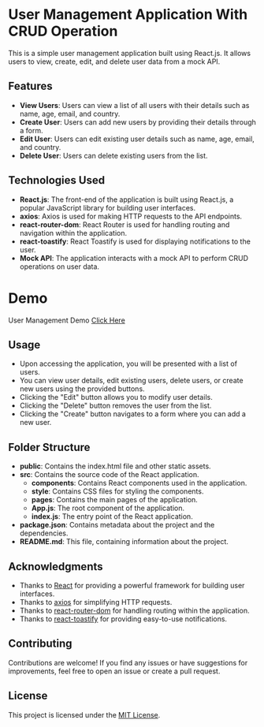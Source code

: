# User Management Application With CRUD Operation

This is a simple user management application built using React.js. It allows users to view, create, edit, and delete user data from a mock API.

## Features

- **View Users**: Users can view a list of all users with their details such as name, age, email, and country.
- **Create User**: Users can add new users by providing their details through a form.
- **Edit User**: Users can edit existing user details such as name, age, email, and country.
- **Delete User**: Users can delete existing users from the list.

## Technologies Used

- **React.js**: The front-end of the application is built using React.js, a popular JavaScript library for building user interfaces.
- **axios**: Axios is used for making HTTP requests to the API endpoints.
- **react-router-dom**: React Router is used for handling routing and navigation within the application.
- **react-toastify**: React Toastify is used for displaying notifications to the user.
- **Mock API**: The application interacts with a mock API to perform CRUD operations on user data.
  
# Demo
User Management Demo [Click Here](https://react-crud-user-management-demo.netlify.app/)


## Usage

- Upon accessing the application, you will be presented with a list of users.
- You can view user details, edit existing users, delete users, or create new users using the provided buttons.
- Clicking the "Edit" button allows you to modify user details.
- Clicking the "Delete" button removes the user from the list.
- Clicking the "Create" button navigates to a form where you can add a new user.

## Folder Structure

- **public**: Contains the index.html file and other static assets.
- **src**: Contains the source code of the React application.
  - **components**: Contains React components used in the application.
  - **style**: Contains CSS files for styling the components.
  - **pages**: Contains the main pages of the application.
  - **App.js**: The root component of the application.
  - **index.js**: The entry point of the React application.
- **package.json**: Contains metadata about the project and the dependencies.
- **README.md**: This file, containing information about the project.


## Acknowledgments

- Thanks to [React](https://reactjs.org/) for providing a powerful framework for building user interfaces.
- Thanks to [axios](https://axios-http.com/) for simplifying HTTP requests.
- Thanks to [react-router-dom](https://reactrouter.com/) for handling routing within the application.
- Thanks to [react-toastify](https://fkhadra.github.io/react-toastify/introduction) for providing easy-to-use notifications.


## Contributing

Contributions are welcome! If you find any issues or have suggestions for improvements, feel free to open an issue or create a pull request.

## License

This project is licensed under the [MIT License](LICENSE).
